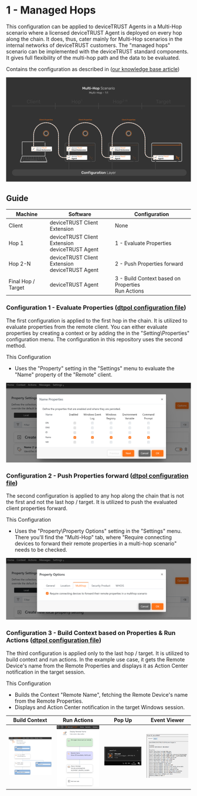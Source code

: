 # 1 - Managed Hops
This configuration can be applied to deviceTRUST Agents in a Multi-Hop scenario where a licensed deviceTRUST Agent is deployed on every hop along the chain. It does, thus, cater mainly for Multi-Hop scenarios in the internal networks of deviceTRUST customers. 
The "managed hops" scenario can be implemented with the deviceTRUST standard components. It gives full flexibility of the multi-hop path and the data to be evaluated.

Contains the configuration as described in ([our knowledge base article](https://app.hubspot.com/knowledge/7075732/edit/93463466337)) 

![1 - Managed Hops](../../_assets/images/multi-hop/1-ManagedHops/01_Architecture.png)

## Guide
| Machine            | Software                                            | Configuration                                          |
|--------------------|-----------------------------------------------------|--------------------------------------------------------|
| Client             | deviceTRUST Client Extension                        | None                                                   |
| Hop 1              | deviceTRUST Client Extension <br> deviceTRUST Agent | 1 - Evaluate Properties                                |
| Hop 2-N            | deviceTRUST Client Extension <br> deviceTRUST Agent | 2 - Push Properties forward                            |
| Final Hop / Target | deviceTRUST Agent                                   | 3 - Build Context based on Properties <br> Run Actions |

### Configuration 1 - Evaluate Properties ([dtpol configuration file](./dT_C_MH_1-ManagedHops_1_Hop1.dtpol)) 
The first configuration is applied to the first hop in the chain. It is utilized to evaluate properties from the remote client. You can either evaluate properties by creating a context or by adding the in the "Setting\Properties" configuration menu. The configuration in this repository uses the second method.

This Configuration
- Uses the "Property" setting in the "Settings" menu to evaluate the "Name" property of the "Remote" client.

<img src="../../_assets/images/multi-hop/1-ManagedHops/02_EvaluateRemoteProperties.png" alt="Evaluate Remote Properties" title="Evaluate Remote Properties" width="600">

### Configuration 2 - Push Properties forward ([dtpol configuration file](./dT_C_MH_1-ManagedHops_2_Hop2-HopN.dtpol)) 
The second configuration is applied to any hop along the chain that is not the first and not the last hop / target. It is utilized to push the evaluated client properties forward.

This Configuration
- Uses the "Property\Property Options" setting in the "Settings" menu. There you'll find the "Multi-Hop" tab, where "Require connecting devices to forward their remote properties in a multi-hop scenario" needs to be checked.

<img src="../../_assets/images/multi-hop/1-ManagedHops/03_ForwardProperties.png" alt="Forward Properties" title="Forward Properties" width="600">

### Configuration 3 - Build Context based on Properties & Run Actions ([dtpol configuration file](./dT_C_MH_1-ManagedHops_3_Target.dtpol)) 

The third configuration is applied only to the last hop / target. It is utilized to build context and run actions. In the example use case, it gets the Remote Device's name from the Remote Properties and displays it as Action Center notification in the target session.

This Configuration
- Builds the Context "Remote Name", fetching the Remote Device's name from the Remote Properties.
- Displays and Action Center notification in the target Windows session.

| Build Context | Run Actions | Pop Up | Event Viewer |
|---------------|-------------|--------|--------------|
|<img src="../../_assets/images/multi-hop/1-ManagedHops/04_Context.png" alt="Built Context" title="Built Context" width="200"> | <img src="../../_assets/images/multi-hop/1-ManagedHops/05_Action.png" alt="Run Actions" title="Run Actions" width="200"> | <img src="../../_assets/images/multi-hop/1-ManagedHops/06_PopUp.png" alt="Pop Up" title="Pop Up" width="200"> | <img src="../../_assets/images/multi-hop/1-ManagedHops/07_EventViewer.png" alt="Event Viewer" title="Event Viewer" width="200"> |